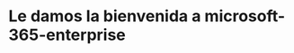 # <a name="welcome-to-microsoft-365-enterprise"></a>Le damos la bienvenida a microsoft-365-enterprise